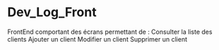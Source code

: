 # Dev_Log_Front
FrontEnd comportant des écrans permettant de : Consulter la liste des clients Ajouter un client Modifier un client  Supprimer un client
